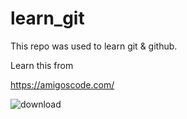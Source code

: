 # learn_git

This repo was used to learn git & github.

Learn this from 

https://amigoscode.com/

![download](https://user-images.githubusercontent.com/63322746/132045588-6ab62305-1d38-47c2-802c-f9b492d52a33.jpg)
